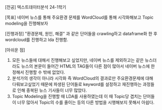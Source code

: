 [전공] 텍스트데이터분석 24-1학기 <br/>

[목표] 네이버 뉴스를 통해 주요환경 문제를 WordCloud를 통해 시각화해보고 Topic modeling을 진행해보자 <br/> 

[진행과정] "환경문제, 원인, 해결" 과 같은 단어들을 crawling하고 dataframe화 한 후 wordcloud를 진행하고 lda 진행함. <br/>

[아쉬운 점] 

1. 모든 뉴스들에 대해서 진행해보고 싶었지만, 네이버 뉴스를 제외하고는 같은 뉴스더라도 뉴스의 본문이 들어간 HTML의 TAG들이 다른 점이 많아서 네이버 뉴스에 한정해서 진행할 수 밖에 없었다.
2. 분석가의 생각이 아니라 시각화 즉 WordCloud의 결과로만 주요환경문제에 대해 다뤄보고싶었기 때문에 파생된 단어들로 keyword를 설정하고 재진행하는 과정들로 인해 중복된 뉴스 기사들이 너무 많았다.
3. Topic Modeling을 진행할 때 LDA를 사용하였는데 이 때 Topic당 겹치는 단어들이 너무 많아서 Topic의 수를 줄이는 등의 다른 방법을 시행해보지 못해서 아쉽다.

